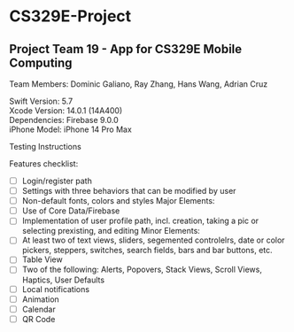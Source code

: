 # CS329E-Project
## Project Team 19 - App for CS329E Mobile Computing

Team Members: Dominic Galiano, Ray Zhang, Hans Wang, Adrian Cruz

Swift Version: 5.7  
Xcode Version: 14.0.1 (14A400)  
Dependencies: Firebase 9.0.0  
iPhone Model: iPhone 14 Pro Max  

Testing Instructions

Features checklist:
- [ ] Login/register path
- [ ] Settings with three behaviors that can be modified by user
- [ ] Non-default fonts, colors and styles
Major Elements:
- [ ] Use of Core Data/Firebase
- [ ] Implementation of user profile path, incl. creation, taking a pic or selecting prexisting, and editing
Minor Elements:
- [ ] At least two of text views, sliders, segemented controlelrs, date or color pickers, steppers, switches, search fields, bars and bar buttons, etc.
- [ ] Table View
- [ ] Two of the following: Alerts, Popovers, Stack Views, Scroll Views, Haptics, User Defaults
- [ ] Local notifications
- [ ] Animation
- [ ] Calendar
- [ ] QR Code
